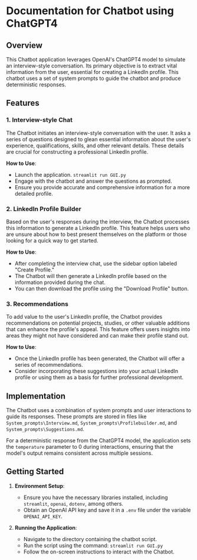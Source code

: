 # Documentation for Chatbot using ChatGPT4

## Overview

This Chatbot application leverages OpenAI's ChatGPT4 model to simulate an interview-style conversation. Its primary objective is to extract vital information from the user, essential for creating a LinkedIn profile. This chatbot uses a set of system prompts to guide the chatbot and produce deterministic responses. 

## Features

### 1. Interview-style Chat

The Chatbot initiates an interview-style conversation with the user. It asks a series of questions designed to glean essential information about the user's experience, qualifications, skills, and other relevant details. These details are crucial for constructing a professional LinkedIn profile.

**How to Use**:
- Launch the application. `streamlit run GUI.py`
- Engage with the chatbot and answer the questions as prompted.
- Ensure you provide accurate and comprehensive information for a more detailed profile.

### 2. LinkedIn Profile Builder

Based on the user's responses during the interview, the Chatbot processes this information to generate a LinkedIn profile. This feature helps users who are unsure about how to best present themselves on the platform or those looking for a quick way to get started.

**How to Use**:
- After completing the interview chat, use the sidebar option labeled "Create Profile."
- The Chatbot will then generate a LinkedIn profile based on the information provided during the chat.
- You can then download the profile using the "Download Profile" button.

### 3. Recommendations

To add value to the user's LinkedIn profile, the Chatbot provides recommendations on potential projects, studies, or other valuable additions that can enhance the profile's appeal. This feature offers users insights into areas they might not have considered and can make their profile stand out.

**How to Use**:
- Once the LinkedIn profile has been generated, the Chatbot will offer a series of recommendations.
- Consider incorporating these suggestions into your actual LinkedIn profile or using them as a basis for further professional development.

## Implementation

The Chatbot uses a combination of system prompts and user interactions to guide its responses. These prompts are stored in files like `System_prompts\Interview.md`, `System_prompts\Profilebuilder.md`, and `System_prompts\Suggestions.md`.

For a deterministic response from the ChatGPT4 model, the application sets the `temperature` parameter to 0 during interactions, ensuring that the model's output remains consistent across multiple sessions.

## Getting Started

1. **Environment Setup**:
   - Ensure you have the necessary libraries installed, including `streamlit`, `openai`, `dotenv`, among others.
   - Obtain an OpenAI API key and save it in a `.env` file under the variable `OPENAI_API_KEY`.
  
2. **Running the Application**:
   - Navigate to the directory containing the chatbot script.
   - Run the script using the command: `streamlit run GUI.py`
   - Follow the on-screen instructions to interact with the Chatbot.

